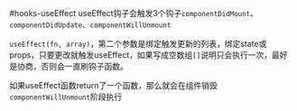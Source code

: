 #hooks-useEffect
useEffect钩子会触发3个钩子`componentDidMount`、`componentDidUpdate`、`componentWillUnmount`

`useEffect(fn, array)`，第二个参数是绑定触发更新的列表，绑定state或props，只要更改就触发useEffect，如果写成空数组`[]`说明只会执行一次，最好是协商，否则会一直刷钩子函数。

如果useEffect函数return了一个函数，那么就会在组件销毁`componentWillUnmount`阶段执行